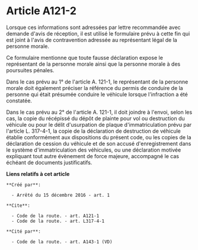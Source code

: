 # Article A121-2

Lorsque ces informations sont adressées par lettre recommandée avec demande d'avis de réception, il est utilisé le formulaire
prévu à cette fin qui est joint à l'avis de contravention adressée au représentant légal de la personne morale. 

Ce formulaire mentionne que toute fausse déclaration expose le représentant de la personne morale ainsi que la personne
morale à des poursuites pénales. 

Dans le cas prévu au 1° de l'article A. 121-1, le représentant de la personne morale doit également préciser la référence du
permis de conduire de la personne qui était présumée conduire le véhicule lorsque l'infraction a été constatée. 

Dans le cas prévu au 2° de l'article A. 121-1, il doit joindre à l'envoi, selon les cas, la copie du récépissé du dépôt de
plainte pour vol ou destruction du véhicule ou pour le délit d'usurpation de plaque d'immatriculation prévu par l'article L.
317-4-1, la copie de la déclaration de destruction de véhicule établie conformément aux dispositions du présent code, ou les
copies de la déclaration de cession du véhicule et de son accusé d'enregistrement dans le système d'immatriculation des
véhicules, ou une déclaration motivée expliquant tout autre évènement de force majeure, accompagné le cas échéant de
documents justificatifs.

**Liens relatifs à cet article**

	**Créé par**:

	  - Arrêté du 15 décembre 2016 - art. 1

	**Cite**:

	  - Code de la route. - art. A121-1
	  - Code de la route. - art. L317-4-1

	**Cité par**:

	  - Code de la route. - art. A143-1 (VD)
